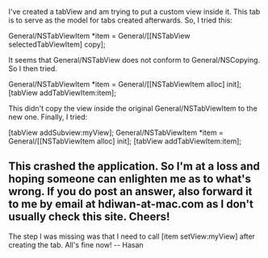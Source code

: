 
I've created a tabView and am trying to put a custom view inside it. This tab is to serve as the model for tabs created afterwards. So, I tried this:
    
General/NSTabViewItem *item = General/[[NSTabView selectedTabViewItem] copy];

It seems that General/NSTabView does not conform to General/NSCopying. So I then tried.
    
General/NSTabViewItem *item = General/[[NSTabViewItem alloc] init];
[tabView addTabViewItem:item];

This didn't copy the view inside the original General/NSTabViewItem to the new one. Finally, I tried:
    
[tabView addSubview:myView];
General/NSTabViewItem *item = General/[[NSTabViewItem alloc] init];
[tabView addTabViewItem:item];

This crashed the application. So I'm at a loss and hoping someone can enlighten me as to what's wrong. If you do post an answer, also forward it to me by email at hdiwan-at-mac.com as I don't usually check this site. Cheers!
----
The step I was missing was that I need to call [item setView:myView] after creating the tab. All's fine now! -- Hasan